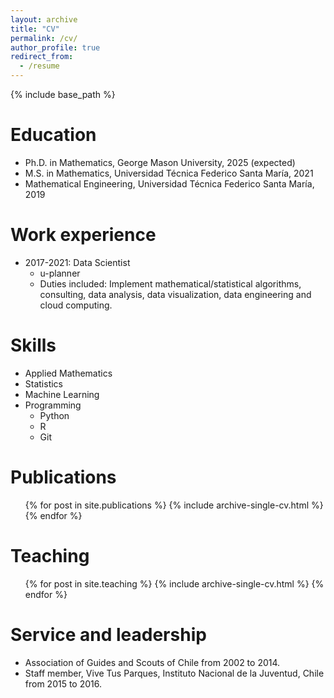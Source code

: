 ```yaml
---
layout: archive
title: "CV"
permalink: /cv/
author_profile: true
redirect_from:
  - /resume
---
```


{% include base_path %}


Education
======
* Ph.D. in Mathematics, George Mason University, 2025 (expected)
* M.S. in Mathematics, Universidad Técnica Federico Santa María, 2021
* Mathematical Engineering, Universidad Técnica Federico Santa María, 2019

Work experience
======
* 2017-2021: Data Scientist
  * u-planner
  * Duties included: Implement mathematical/statistical algorithms, consulting, data analysis,
data visualization, data engineering and cloud computing.
  <!-- * Supervisor: Sebastian Flores  -->

  
Skills
======
* Applied Mathematics
* Statistics
* Machine Learning
* Programming
  * Python
  * R
  * Git
  
Publications
======
  <ul>{% for post in site.publications %}
    {% include archive-single-cv.html %}
  {% endfor %}</ul>
  
<!-- Talks
======
  <ul>{% for post in site.talks %}
    {% include archive-single-talk-cv.html %}
  {% endfor %}</ul> -->
  
Teaching
======
  <ul>{% for post in site.teaching %}
    {% include archive-single-cv.html %}
  {% endfor %}</ul>
  
Service and leadership
======
* Association of Guides and Scouts of Chile from 2002 to 2014.
* Staff member, Vive Tus Parques, Instituto Nacional de la Juventud, Chile from 2015 to 2016.
